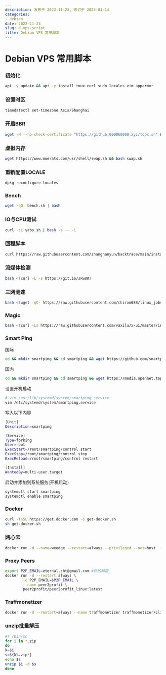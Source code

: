 ```yaml
---
description: 发布于 2022-11-23, 修订于 2023-01-14
categories:
- debian
date: 2022-11-23
slug: d-vps-script
title: Debian VPS 常用脚本
---
```


# Debian VPS 常用脚本

### 初始化

```bash
apt -y update && apt -y install tmux curl sudo locales vim apparmor
```

### 设置时区

```bash
timedatectl set-timezone Asia/Shanghai
```

### 开启BBR

```bash
wget -N --no-check-certificate "https://github.000060000.xyz/tcpx.sh" && chmod +x tcpx.sh && ./tcpx.sh
```

### 虚拟内存

```bash
wget https://www.moerats.com/usr/shell/swap.sh && bash swap.sh
```

### 重新配置LOCALE

```bash
dpkg-reconfigure locales
```

### Bench

```bash
wget -qO- bench.sh | bash
```

### IO与CPU测试

```bash
curl -sL yabs.sh | bash -s -- -i
```

### 回程脚本

```bash
curl https://raw.githubusercontent.com/zhanghanyun/backtrace/main/install.sh -sSf | sh
```

### 流媒体检测

```bash
bash <(curl -L -s https://git.io/JRw8R) 
```

### 三网测速

```bash
bash <(wget -qO- https://raw.githubusercontent.com/chiron688/linux_jobs/main/speed.sh)
```

### Magic

```bash
bash <(curl -Ls https://raw.githubusercontent.com/vaxilu/x-ui/master/install.sh)
```

### Smart Ping

国际

```bash
cd && mkdir smartping && cd smartping && wget https://github.com/smartping/smartping/releases/download/v0.8.0/smartping-v0.8.0.tar.gz && tar -zxvf smartping-v0.8.0.tar.gz
```

国内

```bash
cd && mkdir smartping && cd smartping && wget https://media.opennet.top:8087/directlink/2/smartping-v0.8.0.tar.gz && tar -zxvf smartping-v0.8.0.tar.gz
```

设置开机启动

```bash
# vim /usr/lib/systemd/system/smartping.service
vim /etc/systemd/system/smartping.service
```

写入以下内容

```bash
[Unit]
Description=smartping

[Service]
Type=forking
User=root
ExecStart=/root/smartping/control start
ExecStop=/root/smartping/control stop
ExecReload=/root/smartping/control restart

[Install]
WantedBy=multi-user.target
```

启动并添加到系统服务(开机启动)

```bash
systemctl start smartping
systemctl enable smartping
```

### Docker

```bash
curl -fsSL https://get.docker.com -o get-docker.sh
sh get-docker.sh
```

### 网心云

```bash
docker run -d --name=wxedge --restart=always --privileged --net=host  --tmpfs /run --tmpfs /tmp -v /root/wxedge/data:/storage:rw  registry.hub.docker.com/onething1/wxedge
```

### Proxy Peers

```bash
export P2P_EMAIL=eternal.cht@gmail.com #你的邮箱
docker run -d --restart always \
        -e P2P_EMAIL=$P2P_EMAIL \
        --name peer2profit \
        peer2profit/peer2profit_linux:latest 
```

### Traffmonetizer

```bash
docker run -d --restart=always --name traffmonetizer traffmonetizer/cli start accept --token EHaXuguX8Ae3GumOrdw1VqXJqYOWbbnrsKs+rLO4jzw= #你的token
```

### unzip批量解压

```bash
#! /bin/sh
for i in *.zip
do
k=$i
s=${k%.zip*}
echo $s
unzip $i -d $s
done
```

